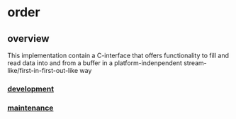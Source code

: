 # order

## overview

This implementation contain a C-interface that offers functionality to fill and read data into and from a buffer in a platform-indenpendent stream-like/first-in-first-out-like way

### [development](order.development.md)

### [maintenance](order.maintenance.md)

